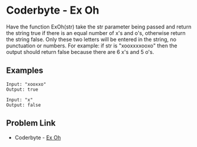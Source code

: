 # Coderbyte - Ex Oh

Have the function ExOh(str) take the str parameter being passed and return the string true if there is an equal number of x's and o's, otherwise return the string false. Only these two letters will be entered in the string, no punctuation or numbers. For example: if str is "xooxxxxooxo" then the output should return false because there are 6 x's and 5 o's.

## Examples

```
Input: "xooxxo"
Output: true
```

```
Input: "x"
Output: false
```

## Problem Link

- Coderbyte - [Ex Oh](https://coderbyte.com/editor/Ex%20Oh:JavaScript)
